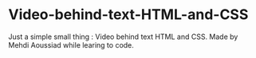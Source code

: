 # Video-behind-text-HTML-and-CSS
Just a simple small thing : Video behind text HTML and CSS.
Made by Mehdi Aoussiad while learing to code.

